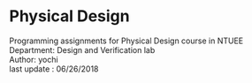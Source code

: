 # Physical Design

Programming assignments for Physical Design course in NTUEE
  Department: Design and Verification lab              
      Author: yochi                                          
last update : 06/26/2018    
